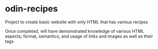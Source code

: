 # odin-recipes

Project to create basic website with only HTML that has various recipes

Once completed, will have demonstrated knowledge of various HTML aspects; format, semantics, and usage of links and images as well as their tags